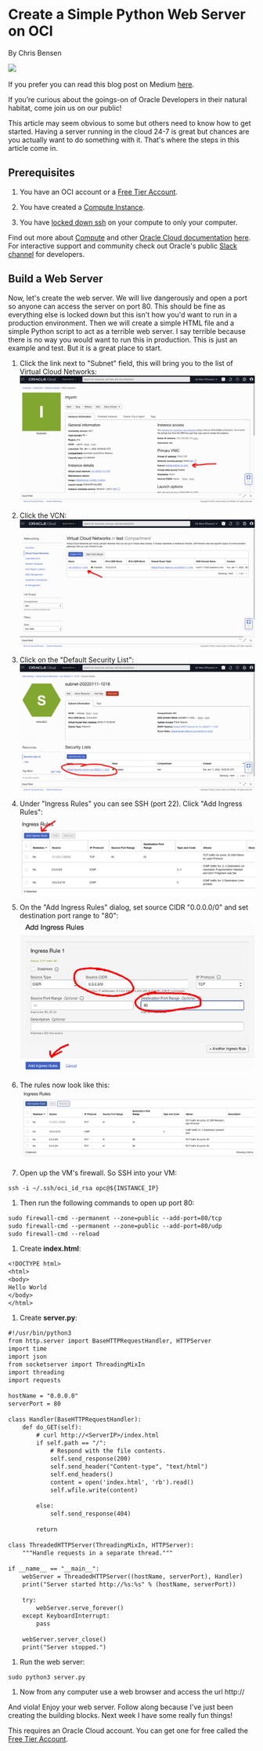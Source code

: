 # Create a Simple Python Web Server on OCI

By Chris Bensen

![](images/pexels-jan-kopÅiva-3281127.jpg)

If you prefer you can read this blog post on Medium [here](https://medium.com/@chrisbensen/create-a-simple-python-web-server-on-oci-1d3634a1d7c2).

If you’re curious about the goings-on of Oracle Developers in their natural habitat, come join us on our public!

This article may seem obvious to some but others need to know how to get started. Having a server running in the cloud 24-7 is great but chances are you actually want to do something with it. That's where the steps in this article come in.

## Prerequisites

1. You have an OCI account or a [Free Tier Account](https://medium.com/oracledevs/create-an-oracle-always-free-cloud-account-bc6aa82c1397).

1. You have created a [Compute Instance](https://chrisbensen.medium.com/create-an-oci-compute-instance-493d10e2e6a6).

1. You have [locked down ssh](https://chrisbensen.medium.com/white-list-your-ip-address-to-security-connect-to-an-oci-compute-instance-4fb99958f0d9) on your compute to only your computer.

Find out more about [Compute](https://docs.oracle.com/en-us/iaas/Content/Compute/home.htm?source=:so:bl:or:awr:odv:::RC_WWMK220120P00034:&SC=:so:bl:or:awr:odv:::RC_WWMK220120P00034:&pcode=WWMK220120P00034) and other [Oracle Cloud documentation](https://docs.oracle.com/en-us/iaas/Content/GSG/Concepts/baremetalintro.htm?source=:so:bl:or:awr:odv:::RC_WWMK220120P00034:&SC=:so:bl:or:awr:odv:::RC_WWMK220120P00034:&pcode=WWMK220120P00034) [here](https://docs.oracle.com/en-us/iaas/Content/GSG/Concepts/baremetalintro.htm?source=:so:bl:or:awr:odv:::RC_WWMK220120P00034:&SC=:so:bl:or:awr:odv:::RC_WWMK220120P00034:&pcode=WWMK220120P00034). For interactive support and community check out Oracle's public [Slack channel](https://oracledevrel.slack.com/join/shared_invite/zt-uffjmwh3-ksmv2ii9YxSkc6IpbokL1g#/shared-invite/email) for developers.

## Build a Web Server

Now, let's create the web server. We will live dangerously and open a port so anyone can access the server on port 80. This should be fine as everything else is locked down but this isn't how you'd want to run in a production environment. Then we will create a simple HTML file and a simple Python script to act as a terrible web server. I say terrible because there is no way you would want to run this in production. This is just an example and test. But it is a great place to start.

1. Click the link next to "Subnet" field, this will bring you to the list of Virtual Cloud Networks:
  ![](images/ComputeClickSubnet.png)

1. Click the VCN:
  ![](images/VirtualCloudNetwork.png)

1. Click on the "Default Security List":
  ![](images/SecurityList.png)

1. Under "Ingress Rules" you can see SSH (port 22). Click "Add Ingress Rules":
  ![](images/IngressRules.png)

1. On the "Add Ingress Rules" dialog, set source CIDR "0.0.0.0/0" and set destination port range to "80":
  ![](images/AddRule1.png)

1. The rules now look like this:
  ![](images/IngressRules2.png)

1. Open up the VM's firewall. So SSH into your VM:
  ```
  ssh -i ~/.ssh/oci_id_rsa opc@${INSTANCE_IP}
  ```

1. Then run the following commands to open up port 80:
  ```
  sudo firewall-cmd --permanent --zone=public --add-port=80/tcp
  sudo firewall-cmd --permanent --zone=public --add-port=80/udp
  sudo firewall-cmd --reload
  ```

1. Create **index.html**:
  ```
  <!DOCTYPE html>
  <html>
  <body>
  Hello World
  </body>
  </html>
  ```

1. Create **server.py**:
  ```
  #!/usr/bin/python3
  from http.server import BaseHTTPRequestHandler, HTTPServer
  import time
  import json
  from socketserver import ThreadingMixIn
  import threading
  import requests

  hostName = "0.0.0.0"
  serverPort = 80

  class Handler(BaseHTTPRequestHandler):
      def do_GET(self):
          # curl http://<ServerIP>/index.html
          if self.path == "/":
              # Respond with the file contents.
              self.send_response(200)
              self.send_header("Content-type", "text/html")
              self.end_headers()
              content = open('index.html', 'rb').read()
              self.wfile.write(content)

          else:
              self.send_response(404)

          return

  class ThreadedHTTPServer(ThreadingMixIn, HTTPServer):
      """Handle requests in a separate thread."""

  if __name__ == "__main__":
      webServer = ThreadedHTTPServer((hostName, serverPort), Handler)
      print("Server started http://%s:%s" % (hostName, serverPort))

      try:
          webServer.serve_forever()
      except KeyboardInterrupt:
          pass

      webServer.server_close()
      print("Server stopped.")
  ```

1. Run the web server:
  ```
  sudo python3 server.py
  ```

1. Now from any computer use a web browser and access the url http://<ServerIP>

And viola! Enjoy your web server. Follow along because I've just been creating the building blocks. Next week I have some really fun things!

This requires an Oracle Cloud account. You can get one for free called the [Free Tier Account](https://medium.com/oracledevs/create-an-oracle-always-free-cloud-account-bc6aa82c1397).
